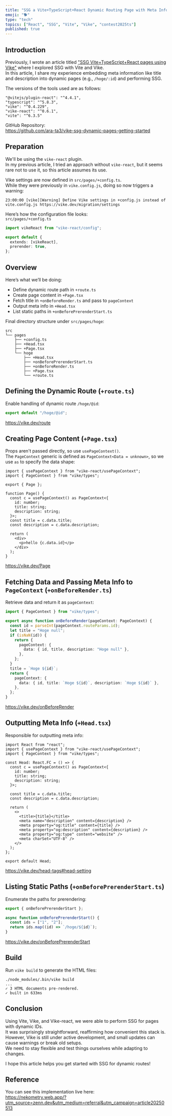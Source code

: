 ```yaml
---
title: "SSG a Vite+TypeScript+React Dynamic Routing Page with Meta Info Using Vike"
emoji: "🐕"
type: "tech"
topics: ["React", "SSG", "Vite", "Vike", "contest2025ts"]
published: true
---
```


## Introduction

Previously, I wrote an article titled ["SSG Vite+TypeScript+React pages using Vike"](https://zenn.dev/ara_ta3/articles/typescript-vike-ssg-getting-started) where I explored SSG with Vite and Vike.  
In this article, I share my experience embedding meta information like title and description into dynamic pages (e.g., `/hoge/:id`) and performing SSG.

The versions of the tools used are as follows:

```
"@vitejs/plugin-react": "^4.4.1",
"typescript": "^5.8.3",
"vike": "^0.4.229",
"vike-react": "^0.6.1",
"vite": "^6.3.5"
```

GitHub Repository:  
https://github.com/ara-ta3/vike-ssg-dynamic-pages-getting-started

## Preparation

We'll be using the `vike-react` plugin.  
In my previous article, I tried an approach without `vike-react`, but it seems rare not to use it, so this article assumes its use.

Vike settings are now defined in `src/pages/+config.ts`.  
While they were previously in `vike.config.js`, doing so now triggers a warning:

```
23:00:00 [vike][Warning] Define Vike settings in +config.js instead of vite.config.js https://vike.dev/migration/settings
```

Here’s how the configuration file looks:  
`src/pages/+config.ts`

```ts
import vikeReact from "vike-react/config";

export default {
  extends: [vikeReact],
  prerender: true,
};
```

## Overview

Here’s what we’ll be doing:

- Define dynamic route path in `+route.ts`
- Create page content in `+Page.tsx`
- Fetch title in `+onBeforeRender.ts` and pass to `pageContext`
- Output meta info in `+Head.tsx`
- List static paths in `+onBeforePrerenderStart.ts`

Final directory structure under `src/pages/hoge`:

```tree
src
└── pages
    ├── +config.ts
    ├── +Head.tsx
    ├── +Page.tsx
    └── hoge
        ├── +Head.tsx
        ├── +onBeforePrerenderStart.ts
        ├── +onBeforeRender.ts
        ├── +Page.tsx
        └── +route.ts
```

## Defining the Dynamic Route (`+route.ts`)

Enable handling of dynamic route `/hoge/@id`:

```ts
export default "/hoge/@id";
```

https://vike.dev/route

## Creating Page Content (`+Page.tsx`)

Props aren't passed directly, so use `usePageContext()`.  
The `PageContext` generic is defined as `PageContext<Data = unknown>`, so we use `as` to specify the data shape:

```tsx
import { usePageContext } from "vike-react/usePageContext";
import { PageContext } from "vike/types";

export { Page };

function Page() {
  const c = usePageContext() as PageContext<{
    id: number;
    title: string;
    description: string;
  }>;
  const title = c.data.title;
  const description = c.data.description;

  return (
    <div>
      <p>hello {c.data.id}</p>
    </div>
  );
}
```

https://vike.dev/Page

## Fetching Data and Passing Meta Info to `PageContext` (`+onBeforeRender.ts`)

Retrieve data and return it as `pageContext`:

```ts
import { PageContext } from "vike/types";

export async function onBeforeRender(pageContext: PageContext) {
  const id = parseInt(pageContext.routeParams.id);
  let title = "Hoge null";
  if (isNaN(id)) {
    return {
      pageContext: {
        data: { id, title, description: "Hoge null" },
      },
    };
  }
  title = `Hoge ${id}`;
  return {
    pageContext: {
      data: { id, title: `Hoge ${id}`, description: `Hoge ${id}` },
    },
  };
}
```

https://vike.dev/onBeforeRender

## Outputting Meta Info (`+Head.tsx`)

Responsible for outputting meta info:

```tsx
import React from "react";
import { usePageContext } from "vike-react/usePageContext";
import { PageContext } from "vike/types";

const Head: React.FC = () => {
  const c = usePageContext() as PageContext<{
    id: number;
    title: string;
    description: string;
  }>;

  const title = c.data.title;
  const description = c.data.description;

  return (
    <>
      <title>{title}</title>
      <meta name="description" content={description} />
      <meta property="og:title" content={title} />
      <meta property="og:description" content={description} />
      <meta property="og:type" content="website" />
      <meta charSet="UTF-8" />
    </>
  );
};

export default Head;
```

https://vike.dev/head-tags#head-setting

## Listing Static Paths (`+onBeforePrerenderStart.ts`)

Enumerate the paths for prerendering:

```ts
export { onBeforePrerenderStart };

async function onBeforePrerenderStart() {
  const ids = ["1", "2"];
  return ids.map((id) => `/hoge/${id}`);
}
```

https://vike.dev/onBeforePrerenderStart

## Build

Run `vike build` to generate the HTML files:

```
./node_modules/.bin/vike build
...
✓ 3 HTML documents pre-rendered.
✓ built in 633ms
```

## Conclusion

Using Vite, Vike, and Vike-react, we were able to perform SSG for pages with dynamic IDs.  
It was surprisingly straightforward, reaffirming how convenient this stack is.  
However, Vike is still under active development, and small updates can cause warnings or break old setups.  
We need to stay flexible and test things ourselves while adapting to changes.

I hope this article helps you get started with SSG for dynamic routes!

## Reference

You can see this implementation live here:  
https://nekometry.web.app/?utm_source=zenn.dev&utm_medium=referral&utm_campaign=article20250513
